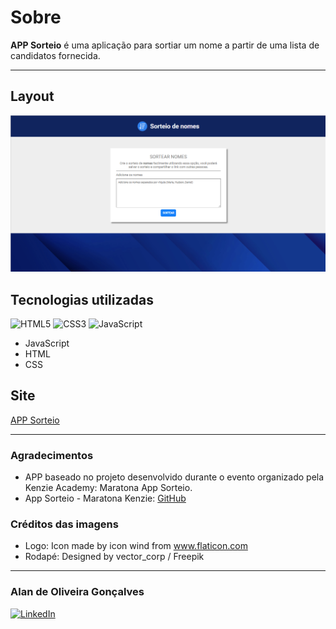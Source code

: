 # Sobre
**APP Sorteio** é uma aplicação para sortiar um nome a partir de uma lista de candidatos fornecida. 
___

## Layout 
![App Sorteio](https://github.com/Alan-oliveir/APP_Sorteio/blob/main/assets/images/screenshots/screen.png)

## Tecnologias utilizadas  

![HTML5](https://img.shields.io/badge/HTML5-E34F26?style=for-the-badge&logo=html5&logoColor=white)
![CSS3](https://img.shields.io/badge/CSS3-1572B6?style=for-the-badge&logo=css3&logoColor=white)
![JavaScript](https://img.shields.io/badge/JavaScript-F7DF1E?style=for-the-badge&logo=javascript&logoColor=black)  

- JavaScript
- HTML
- CSS

## Site
[APP Sorteio](https://alan-oliveir.github.io/APP_Sorteio/)

---
### Agradecimentos
- APP baseado no projeto desenvolvido durante o evento organizado pela Kenzie Academy: Maratona App Sorteio.
- App Sorteio - Maratona Kenzie: [GitHub](https://github.com/Kenzie-Academy-Brasil/maratona-app-sorteio/tree/master)

### Créditos das imagens
- Logo: Icon made by icon wind from www.flaticon.com
- Rodapé: Designed by vector_corp / Freepik

---
### Alan de Oliveira Gonçalves
[![LinkedIn](https://img.shields.io/badge/LinkedIn-0077B5?style=for-the-badge&logo=linkedin&logoColor=white)](https://www.linkedin.com/in/alan-ogoncalves/) 
